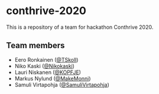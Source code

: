 # conthrive-2020
This is a repository of a team for hackathon Conthrive 2020.

## Team members
* Eero Ronkainen ([@TSkoll](https://github.com/TSkoll))
* Niko Kaski ([@Nikokaski](https://github.com/Nikokaski))
* Lauri Niskanen ([@KOPFJE](https://github.com/KOPFJE))
* Markus Nylund ([@MakeMonni](https://github.com/MakeMonni))
* Samuli Virtapohja ([@SamuliVirtapohja](https://github.com/SamuliVirtapohja))